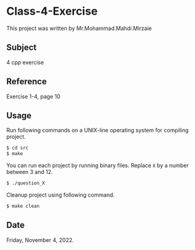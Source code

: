 # Class-4-Exercise

This project was written by Mr.Mohammad.Mahdi.Mirzaie

## Subject
4 cpp exercise

## Reference
Exercise 1-4, page 10

## Usage
Run following commands on a UNIX-line operating system for compiling project.

```bash
$ cd src
$ make
```

You can run each project by running binary files. Replace `X` by a number between 3 and 12.

```bash
$ ./question_X
```

Cleanup project using following command.

```bash
$ make clean
```
 
## Date
Friday, November 4, 2022.
